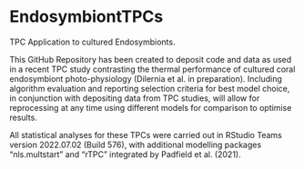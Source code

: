 # EndosymbiontTPCs
TPC Application to cultured Endosymbionts.

This GitHub Repository has been created to deposit code and data as used in a recent TPC study contrasting the thermal performance of cultured coral endosymbiont photo-physiology (Dilernia et al. in preparation). Including algorithm evaluation and reporting selection criteria for best model choice, in conjunction with depositing data from TPC studies, will allow for reprocessing at any time using different models for comparison to optimise results. 

All statistical analyses for these TPCs were carried out in RStudio Teams version 2022.07.02 (Build 576), with additional modelling packages “nls.multstart” and “rTPC” integrated by Padfield et al. (2021).
